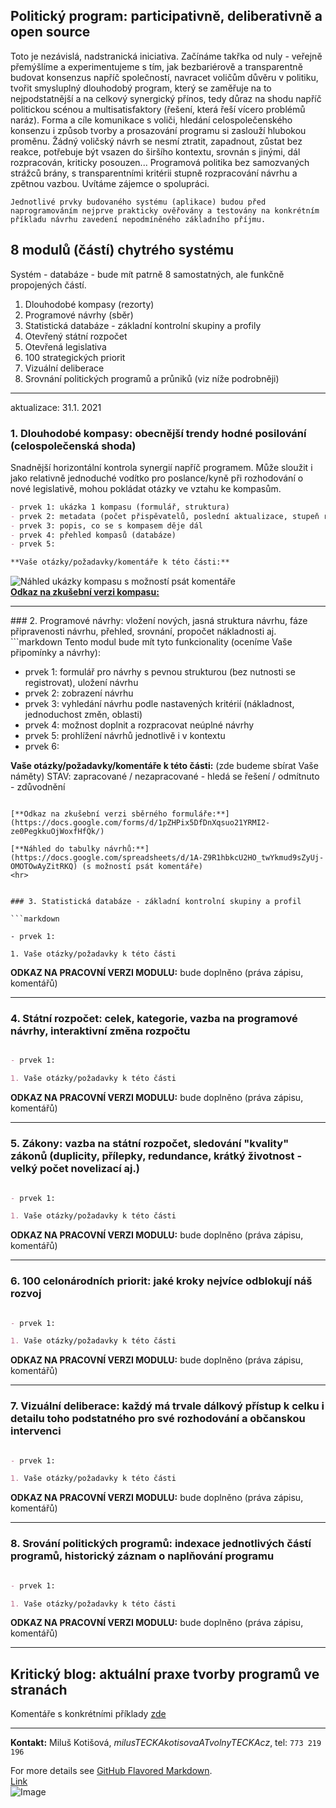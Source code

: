 ## Politický program: participativně, deliberativně a open source

Toto je nezávislá, nadstranická iniciativa. Začínáme takřka od nuly - veřejně přemýšlíme a experimentujeme s tím, jak bezbariérově a transparentně budovat konsenzus napříč společností, navracet voličům důvěru v politiku, tvořit smysluplný dlouhodobý program, který se zaměřuje na to nejpodstatnější a na celkový synergický přínos, tedy důraz na shodu napříč politickou scénou a multisatisfaktory (řešení, která řeší vícero problémů naráz). Forma a cíle komunikace s voliči, hledání celospolečenského konsenzu i způsob tvorby a prosazování programu si zaslouží hlubokou proměnu. Žádný voličský návrh se nesmí ztratit, zapadnout, zůstat bez reakce, potřebuje být vsazen do širšího kontextu, srovnán s jinými, dál rozpracován, kriticky posouzen... Programová politika bez samozvaných strážců brány, s transparentními kritérii stupně rozpracování návrhu a zpětnou vazbou. Uvítáme zájemce o spolupráci.

`Jednotlivé prvky budovaného systému (aplikace) budou před naprogramováním nejprve prakticky ověřovány a testovány na konkrétním příkladu návrhu zavedení nepodmíněného základního příjmu.`

## 8 modulů (částí) chytrého systému 

Systém - databáze - bude mít patrně 8 samostatných, ale funkčně propojených částí.

1. Dlouhodobé kompasy (rezorty) <br>
2. Programové návrhy (sběr) <br>
3. Statistická databáze - základní kontrolní skupiny a profily<br>
4. Otevřený státní rozpočet<br>
5. Otevřená legislativa<br>
6. 100 strategických priorit<br>
7. Vizuální deliberace <br>
8. Srovnání politických programů a průniků 
(viz níže podrobněji)
<hr>

aktualizace: 31.1. 2021

### 1. Dlouhodobé kompasy: obecnější trendy hodné posilování (celospolečenská shoda)
Snadnější horizontální kontrola synergií napříč programem. Může sloužit i jako relativně jednoduché vodítko pro poslance/kyně při rozhodování o nové legislativě, mohou pokládat otázky ve vztahu ke kompasům.

```markdown
- prvek 1: ukázka 1 kompasu (formulář, struktura)
- prvek 2: metadata (počet přispěvatelů, poslední aktualizace, stupeň rozpracování)
- prvek 3: popis, co se s kompasem děje dál
- prvek 4: přehled kompasů (databáze)
- prvek 5: 

**Vaše otázky/požadavky/komentáře k této části:** 
```
![Náhled ukázky kompasu s možností psát komentáře](https://drive.google.com/file/d/13lRzIPtGvrZu8AsIKAEgoWS8s4PlpqNO/) <br>
[**Odkaz na zkušební verzi kompasu:**](https://docs.google.com/document/d/1bA1ilWpPb1nv2ECeb9DikwUboAMSUDDE018uOnp2tW4/)

<hr>
### 2. Programové návrhy: vložení nových, jasná struktura návrhu, fáze připravenosti návrhu, přehled, srovnání, propočet nákladnosti aj.
```markdown
Tento modul bude mít tyto funkcionality (oceníme Vaše připomínky a návrhy):

- prvek 1: formulář pro návrhy s pevnou strukturou (bez nutnosti se registrovat), uložení návrhu
- prvek 2: zobrazení návrhu
- prvek 3: vyhledání návrhu podle nastavených kritérií (nákladnost, jednoduchost změn, oblasti)
- prvek 4: možnost doplnit a rozpracovat neúplné návrhy
- prvek 5: prohlížení návrhů jednotlivě i v kontextu
- prvek 6:

**Vaše otázky/požadavky/komentáře k této části:** 
(zde budeme sbírat Vaše náměty) 
STAV: zapracované / nezapracované - hledá se řešení / odmítnuto - zdůvodnění


```

[**Odkaz na zkušební verzi sběrného formuláře:**](https://docs.google.com/forms/d/1pZHPix5DfDnXqsuo21YRMI2-ze0PegkkuOjWoxfHfQk/) 

[**Náhled do tabulky návrhů:**](https://docs.google.com/spreadsheets/d/1A-Z9R1hbkcU2HO_twYkmud9sZyUj-OMOTOwAyZitRKQ) (s možností psát komentáře)
<hr>


### 3. Statistická databáze - základní kontrolní skupiny a profil

```markdown

- prvek 1:

1. Vaše otázky/požadavky k této části

```

**ODKAZ NA PRACOVNÍ VERZI MODULU:** bude doplněno (práva zápisu, komentářů)
<hr>

### 4. Státní rozpočet: celek, kategorie, vazba na programové návrhy, interaktivní změna rozpočtu

```markdown

- prvek 1:

1. Vaše otázky/požadavky k této části

```

**ODKAZ NA PRACOVNÍ VERZI MODULU:** bude doplněno (práva zápisu, komentářů)
<hr>

### 5. Zákony: vazba na státní rozpočet, sledování "kvality" zákonů (duplicity, přílepky, redundance, krátký životnost - velký počet novelizací aj.)
```markdown

- prvek 1:

1. Vaše otázky/požadavky k této části


```
**ODKAZ NA PRACOVNÍ VERZI MODULU:** bude doplněno (práva zápisu, komentářů)
<hr>

### 6. 100 celonárodních priorit: jaké kroky nejvíce odblokují náš rozvoj
```markdown

- prvek 1:

1. Vaše otázky/požadavky k této části

```

**ODKAZ NA PRACOVNÍ VERZI MODULU:** bude doplněno (práva zápisu, komentářů)
<hr>

### 7. Vizuální deliberace: každý má trvale dálkový přístup k celku i detailu toho podstatného pro své rozhodování a občanskou intervenci
```markdown

- prvek 1:

1. Vaše otázky/požadavky k této části

```

**ODKAZ NA PRACOVNÍ VERZI MODULU:** bude doplněno (práva zápisu, komentářů)
<hr>

### 8. Srování politických programů: indexace jednotlivých částí programů, historický záznam o naplňování programu

```markdown

- prvek 1:

1. Vaše otázky/požadavky k této části

```

**ODKAZ NA PRACOVNÍ VERZI MODULU:** bude doplněno (práva zápisu, komentářů)
<hr>

<h2 style="color: silver-chalice"> Kritický blog: aktuální praxe tvorby programů ve stranách</h2>

Komentáře s konkrétními příklady [zde](/program/tree/gh-pages/blog/)

<hr>

**Kontakt:** Miluš Kotišová, _milusTECKAkotisovaATvolnyTECKAcz_, tel: `773 219 196`


For more details see [GitHub Flavored Markdown](https://guides.github.com/features/mastering-markdown/). <br>
[Link](url) <br>
![Image](src)
